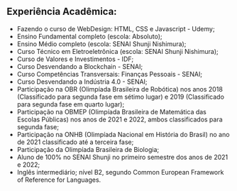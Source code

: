 ## Experiência Acadêmica:

* Fazendo o curso de WebDesign: HTML, CSS e Javascript - Udemy;
* Ensino Fundamental completo (escola: Absoluto);
* Ensino Médio completo (escola: SENAI Shunji Nishimura);
* Curso Técnico em Eletroeletrônica (escola: SENAI Shunji Nishimura);
* Curso de Valores e Investimentos - IDF;
* Curso Desvendando a Blockchain - SENAI; 
* Curso Competências Transversais: Finanças Pessoais - SENAI;
* Curso Desvendando a Indústria 4.0 - SENAI;
* Participação na OBR (Olimpíada Brasileira de Robótica) nos anos 2018 (Classificado para segunda fase em sétimo lugar) e 2019 (Classificado para segunda fase em quarto lugar);
* Participação na OBMEP (Olimpíada Brasileira de Matemática das Escolas Públicas) nos anos de 2021 e 2022, ambos classificados para segunda fase;
* Participação na ONHB (Olimpíada Nacional em História do Brasil) no ano de 2021 classificado até a terceira fase;
* Participação da Olimpíada Brasileira de Biologia;
* Aluno de 100% no SENAI Shunji no primeiro semestre dos anos de 2021 e 2022;
* Inglês intermediário; nível B2, segundo Common European Framework of Reference for Languages.
